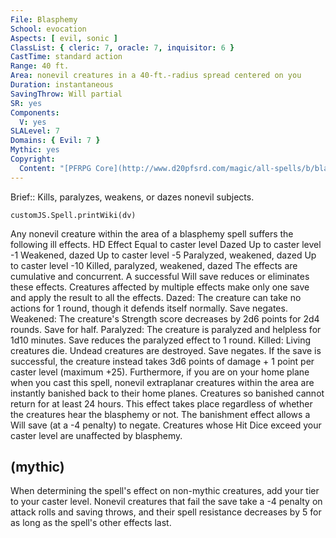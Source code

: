 ```yaml
---
File: Blasphemy
School: evocation
Aspects: [ evil, sonic ]
ClassList: { cleric: 7, oracle: 7, inquisitor: 6 }
CastTime: standard action
Range: 40 ft.
Area: nonevil creatures in a 40-ft.-radius spread centered on you
Duration: instantaneous
SavingThrow: Will partial
SR: yes
Components:
  V: yes
SLALevel: 7
Domains: { Evil: 7 }
Mythic: yes
Copyright:
  Content: "[PFRPG Core](http://www.d20pfsrd.com/magic/all-spells/b/blasphemy)"
---
```

Brief:: Kills, paralyzes, weakens, or dazes nonevil subjects.

```dataviewjs
customJS.Spell.printWiki(dv)
```

Any nonevil creature within the area of a blasphemy spell suffers the following ill effects. HD Effect Equal to caster level Dazed Up to caster level -1 Weakened, dazed Up to caster level -5 Paralyzed, weakened, dazed Up to caster level -10 Killed, paralyzed, weakened, dazed The effects are cumulative and concurrent. A successful Will save reduces or eliminates these effects. Creatures affected by multiple effects make only one save and apply the result to all the effects. Dazed: The creature can take no actions for 1 round, though it defends itself normally. Save negates. Weakened: The creature's Strength score decreases by 2d6 points for 2d4 rounds. Save for half. Paralyzed: The creature is paralyzed and helpless for 1d10 minutes. Save reduces the paralyzed effect to 1 round. Killed: Living creatures die. Undead creatures are destroyed. Save negates. If the save is successful, the creature instead takes 3d6 points of damage + 1 point per caster level (maximum +25). Furthermore, if you are on your home plane when you cast this spell, nonevil extraplanar creatures within the area are instantly banished back to their home planes. Creatures so banished cannot return for at least 24 hours. This effect takes place regardless of whether the creatures hear the blasphemy or not. The banishment effect allows a Will save (at a -4 penalty) to negate. Creatures whose Hit Dice exceed your caster level are unaffected by blasphemy.


## (mythic)

When determining the spell's effect on non-mythic creatures, add your tier to your caster level. Nonevil creatures that fail the save take a -4 penalty on attack rolls and saving throws, and their spell resistance decreases by 5 for as long as the spell's other effects last.
